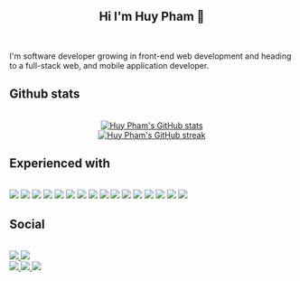 <h2 align="center">Hi I'm Huy Pham 👋</h2>
 
<br />

<p>I'm software developer growing in front-end web development and heading to a full-stack web, and mobile application developer.</p>

## Github stats

<br />

<div align="center">
  <a href="https://github-readme-stats.vercel.app">
    <img src="https://github-readme-stats.vercel.app/api?username=huypham501&show_icons=true&hide=issues,stars&title_color=D72638&text_color=F0EFF4&icon_color=D72638&bg_color=011627&hide_border=true" alt="Huy Pham's GitHub stats" />
  </a>
</div>
<div align="center">
  <a href="https://github-readme-streak-stats.herokuapp.com">
    <img src="https://github-readme-streak-stats.herokuapp.com/?user=huypham501&stroke=F0EFF4&background=011627&ring=D72638&fire=D72638&currStreakNum=F0EFF4&currStreakLabel=D72638&sideNums=F0EFF4&sideLabels=F0EFF4&dates=F0EFF4&hide_border=true" alt="Huy Pham's GitHub streak"/>
  </a>
</div>

## Experienced with

<br />

<div align="left">
    <img src="https://img.shields.io/badge/-JavaScript-011627?style=for-the-badge&logo=javascript"  />
    <img src="https://img.shields.io/badge/-TypeScript-011627?style=for-the-badge&logo=typescript"  />
    <img src="https://img.shields.io/badge/-React-011627?style=for-the-badge&logo=react"  />
    <img src="https://img.shields.io/badge/-Next.js-011627?style=for-the-badge&logo=next.js"  />
    <img src="https://img.shields.io/badge/-GSAP-011627?style=for-the-badge&logo=greensock"  />
    <img src="https://img.shields.io/badge/-Sass-011627?style=for-the-badge&logo=sass"  />
    <img src="https://img.shields.io/badge/-Tailwind-011627?style=for-the-badge&logo=tailwindcss"  />
    <img src="https://img.shields.io/badge/-Redux-011627?style=for-the-badge&logo=redux"  />
    <img src="https://img.shields.io/badge/-HTML5-011627?style=for-the-badge&logo=html5"  />
    <img src="https://img.shields.io/badge/-CSS3-011627?style=for-the-badge&logo=css3"  />
    <img src="https://img.shields.io/badge/-jQuery-011627?style=for-the-badge&logo=jquery"  />
    <img src="https://img.shields.io/badge/-Node.js-011627?style=for-the-badge&logo=node.js"  />
    <img src="https://img.shields.io/badge/-Express-011627?style=for-the-badge&logo=express"  />
    <img src="https://img.shields.io/badge/-Git-011627?style=for-the-badge&logo=git"  />
    <img src="https://img.shields.io/badge/-Swift-011627?style=for-the-badge&logo=swift"  />
    <img src="https://img.shields.io/badge/-Python-011627?style=for-the-badge&logo=python"  />
  </div>

## Social

<br />

<div align="left">
  <a href="https://stackoverflow.com/users/13653797/huypham" target="_blank">
    <img src="https://img.shields.io/stackexchange/stackoverflow/r/13653797?color=orange&label=reputation&logo=stackoverflow"  />
  </a>
  <a href="https://github.com/huypham501" target="_blank">
    <img src="https://img.shields.io/badge/Github-_-_?style=social&logo=github"  />
  </a>
</div>
<div align="left">
  <a href="https://www.linkedin.com/in/huy-pham-183728226/" target="_blank">
    <img src="https://img.shields.io/badge/LinkedIn-_-_?style=social&logo=linkedin"  />
  </a>
  <a href="mailto:pham.giahuy.9041@gmail.com" target="_blank">
    <img src="https://img.shields.io/badge/gmail-_-_?style=social&logo=gmail"  />
  </a>
  <a href="https://m.me/huypham51" target="_blank">
    <img src="https://img.shields.io/badge/Messenger-_-_?style=social&logo=messenger"  />
  </a>
</div>
